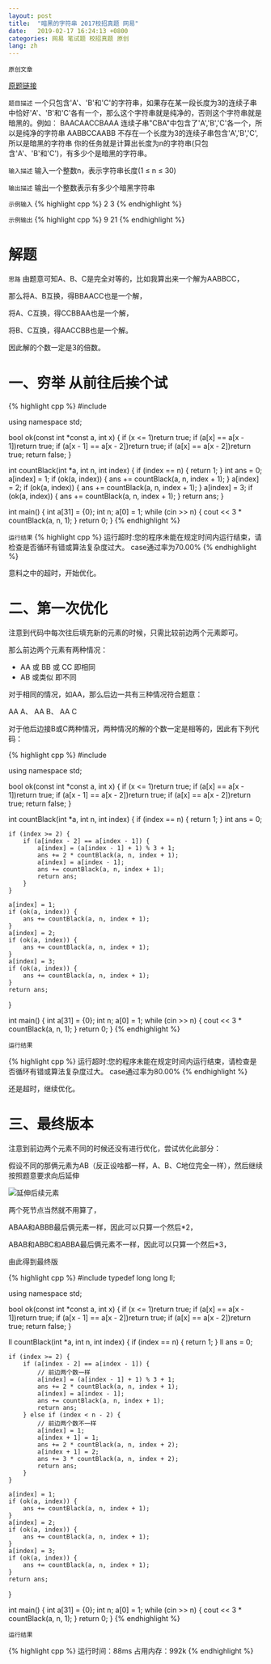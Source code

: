 ```yaml
---
layout: post
title:  "暗黑的字符串 2017校招真题 网易"
date:   2019-02-17 16:24:13 +0800
categories: 网易 笔试题 校招真题 原创
lang: zh
---
```


<!--引用数学表达式js脚本-->
<script type="text/javascript" src="https://cdn.mathjax.org/mathjax/latest/MathJax.js?config=TeX-MML-AM_CHTML"></script>

`原创文章`

[原题链接](https://www.nowcoder.com/practice/7e7ccd30004347e89490fefeb2190ad2)

`题目描述`
一个只包含'A'、'B'和'C'的字符串，如果存在某一段长度为3的连续子串中恰好'A'、'B'和'C'各有一个，那么这个字符串就是纯净的，否则这个字符串就是暗黑的。例如：
BAACAACCBAAA 连续子串"CBA"中包含了'A','B','C'各一个，所以是纯净的字符串
AABBCCAABB 不存在一个长度为3的连续子串包含'A','B','C',所以是暗黑的字符串
你的任务就是计算出长度为n的字符串(只包含'A'、'B'和'C')，有多少个是暗黑的字符串。

`输入描述`
输入一个整数n，表示字符串长度(1 ≤ n ≤ 30)

`输出描述`
输出一个整数表示有多少个暗黑字符串

`示例输入`
{% highlight cpp %}
2 3
{% endhighlight %}

`示例输出`
{% highlight cpp %}
9 21
{% endhighlight %}

解题
=

`思路`
由题意可知A、B、C是完全对等的，比如我算出来一个解为AABBCC，

那么将A、B互换，得BBAACC也是一个解，

将A、C互换，得CCBBAA也是一个解，

将B、C互换，得AACCBB也是一个解。

因此解的个数一定是3的倍数。

一、穷举 从前往后挨个试
====

{% highlight cpp %}
#include <iostream>

using namespace std;

bool ok(const int *const a, int x) {
    if (x <= 1)return true;
    if (a[x] == a[x - 1])return true;
    if (a[x - 1] == a[x - 2])return true;
    if (a[x] == a[x - 2])return true;
    return false;
}

int countBlack(int *a, int n, int index) {
    if (index == n) {
        return 1;
    }
    int ans = 0;
    a[index] = 1;
    if (ok(a, index)) {
        ans += countBlack(a, n, index + 1);
    }
    a[index] = 2;
    if (ok(a, index)) {
        ans += countBlack(a, n, index + 1);
    }
    a[index] = 3;
    if (ok(a, index)) {
        ans += countBlack(a, n, index + 1);
    }
    return ans;
}

int main() {
    int a[31] = {0};
    int n;
    a[0] = 1;
    while (cin >> n) {
        cout << 3 * countBlack(a, n, 1);
    }
    return 0;
}
{% endhighlight %}

`运行结果`
{% highlight cpp %}
运行超时:您的程序未能在规定时间内运行结束，请检查是否循环有错或算法复杂度过大。
case通过率为70.00%
{% endhighlight %}

意料之中的超时，开始优化。

二、第一次优化
====

注意到代码中每次往后填充新的元素的时候，只需比较前边两个元素即可。

那么前边两个元素有两种情况：

+ AA 或 BB 或 CC 即相同
+ AB 或类似 即不同

对于相同的情况，如AA，那么后边一共有三种情况符合题意：

AA A、 AA B、 AA C

对于他后边接B或C两种情况，两种情况的解的个数一定是相等的，因此有下列代码：

{% highlight cpp %}
#include <iostream>

using namespace std;

bool ok(const int *const a, int x) {
    if (x <= 1)return true;
    if (a[x] == a[x - 1])return true;
    if (a[x - 1] == a[x - 2])return true;
    if (a[x] == a[x - 2])return true;
    return false;
}

int countBlack(int *a, int n, int index) {
    if (index == n) {
        return 1;
    }
    int ans = 0;

    if (index >= 2) {
        if (a[index - 2] == a[index - 1]) {
            a[index] = (a[index - 1] + 1) % 3 + 1;
            ans += 2 * countBlack(a, n, index + 1);
            a[index] = a[index - 1];
            ans += countBlack(a, n, index + 1);
            return ans;
        }
    }

    a[index] = 1;
    if (ok(a, index)) {
        ans += countBlack(a, n, index + 1);
    }
    a[index] = 2;
    if (ok(a, index)) {
        ans += countBlack(a, n, index + 1);
    }
    a[index] = 3;
    if (ok(a, index)) {
        ans += countBlack(a, n, index + 1);
    }
    return ans;
}

int main() {
    int a[31] = {0};
    int n;
    a[0] = 1;
    while (cin >> n) {
        cout << 3 * countBlack(a, n, 1);
    }
    return 0;
}
{% endhighlight %}

`运行结果`

{% highlight cpp %}
运行超时:您的程序未能在规定时间内运行结束，请检查是否循环有错或算法复杂度过大。
case通过率为80.00%
{% endhighlight %}

还是超时，继续优化。

三、最终版本
====

注意到前边两个元素不同的时候还没有进行优化，尝试优化此部分：

假设不同的那俩元素为AB（反正设啥都一样，A、B、C地位完全一样），然后继续按照题意要求向后延伸

![延伸后续元素](https://s2.ax1x.com/2019/02/17/kyKyP1.md.png)

两个死节点当然就不用算了，

ABAA和ABBB最后俩元素一样，因此可以只算一个然后*2，

ABAB和ABBC和ABBA最后俩元素不一样，因此可以只算一个然后*3，

由此得到最终版

{% highlight cpp %}
#include <iostream>
typedef long long ll;

using namespace std;

bool ok(const int *const a, int x) {
    if (x <= 1)return true;
    if (a[x] == a[x - 1])return true;
    if (a[x - 1] == a[x - 2])return true;
    if (a[x] == a[x - 2])return true;
    return false;
}

ll countBlack(int *a, int n, int index) {
    if (index == n) {
        return 1;
    }
    ll ans = 0;

    if (index >= 2) {
        if (a[index - 2] == a[index - 1]) {
            // 前边两个数一样
            a[index] = (a[index - 1] + 1) % 3 + 1;
            ans += 2 * countBlack(a, n, index + 1);
            a[index] = a[index - 1];
            ans += countBlack(a, n, index + 1);
            return ans;
        } else if (index < n - 2) {
            // 前边两个数不一样
            a[index] = 1;
            a[index + 1] = 1;
            ans += 2 * countBlack(a, n, index + 2);
            a[index + 1] = 2;
            ans += 3 * countBlack(a, n, index + 2);
            return ans;
        }
    }

    a[index] = 1;
    if (ok(a, index)) {
        ans += countBlack(a, n, index + 1);
    }
    a[index] = 2;
    if (ok(a, index)) {
        ans += countBlack(a, n, index + 1);
    }
    a[index] = 3;
    if (ok(a, index)) {
        ans += countBlack(a, n, index + 1);
    }
    return ans;
}

int main() {
    int a[31] = {0};
    int n;
    a[0] = 1;
    while (cin >> n) {
        cout << 3 * countBlack(a, n, 1);
    }
    return 0;
}
{% endhighlight %}

`运行结果`

{% highlight cpp %}
运行时间：88ms
占用内存：992k
{% endhighlight %}

